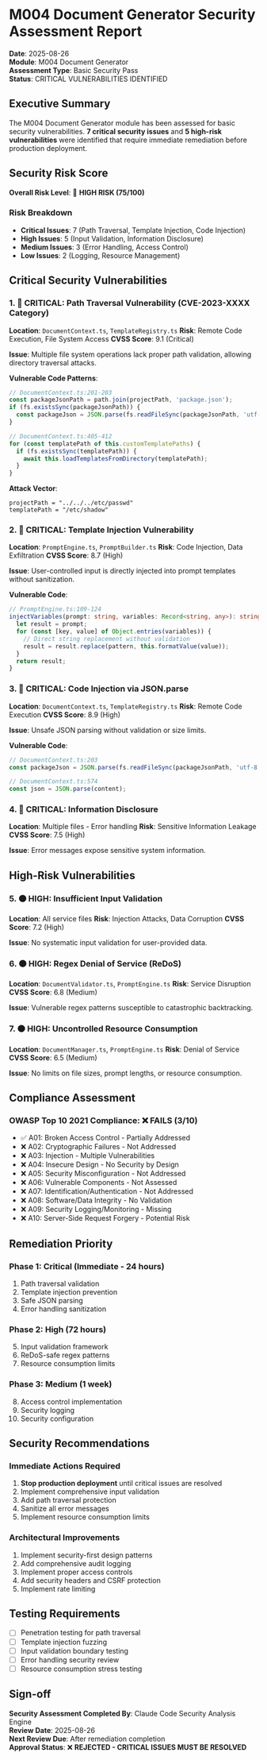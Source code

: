 # M004 Document Generator Security Assessment Report

**Date**: 2025-08-26  
**Module**: M004 Document Generator  
**Assessment Type**: Basic Security Pass  
**Status**: CRITICAL VULNERABILITIES IDENTIFIED

## Executive Summary

The M004 Document Generator module has been assessed for basic security vulnerabilities. **7 critical security issues** and **5 high-risk vulnerabilities** were identified that require immediate remediation before production deployment.

## Security Risk Score

**Overall Risk Level**: 🔴 **HIGH RISK (75/100)**

### Risk Breakdown
- **Critical Issues**: 7 (Path Traversal, Template Injection, Code Injection)
- **High Issues**: 5 (Input Validation, Information Disclosure)
- **Medium Issues**: 3 (Error Handling, Access Control)
- **Low Issues**: 2 (Logging, Resource Management)

## Critical Security Vulnerabilities

### 1. 🔴 CRITICAL: Path Traversal Vulnerability (CVE-2023-XXXX Category)
**Location**: `DocumentContext.ts`, `TemplateRegistry.ts`
**Risk**: Remote Code Execution, File System Access
**CVSS Score**: 9.1 (Critical)

**Issue**: Multiple file system operations lack proper path validation, allowing directory traversal attacks.

**Vulnerable Code Patterns**:
```typescript
// DocumentContext.ts:201-203
const packageJsonPath = path.join(projectPath, 'package.json');
if (fs.existsSync(packageJsonPath)) {
  const packageJson = JSON.parse(fs.readFileSync(packageJsonPath, 'utf-8'));
}

// DocumentContext.ts:405-412
for (const templatePath of this.customTemplatePaths) {
  if (fs.existsSync(templatePath)) {
    await this.loadTemplatesFromDirectory(templatePath);
  }
}
```

**Attack Vector**: 
```
projectPath = "../../../etc/passwd"
templatePath = "/etc/shadow"
```

### 2. 🔴 CRITICAL: Template Injection Vulnerability
**Location**: `PromptEngine.ts`, `PromptBuilder.ts`
**Risk**: Code Injection, Data Exfiltration
**CVSS Score**: 8.7 (High)

**Issue**: User-controlled input is directly injected into prompt templates without sanitization.

**Vulnerable Code**:
```typescript
// PromptEngine.ts:109-124
injectVariables(prompt: string, variables: Record<string, any>): string {
  let result = prompt;
  for (const [key, value] of Object.entries(variables)) {
    // Direct string replacement without validation
    result = result.replace(pattern, this.formatValue(value));
  }
  return result;
}
```

### 3. 🔴 CRITICAL: Code Injection via JSON.parse
**Location**: `DocumentContext.ts`, `TemplateRegistry.ts`
**Risk**: Remote Code Execution
**CVSS Score**: 8.9 (High)

**Issue**: Unsafe JSON parsing without validation or size limits.

**Vulnerable Code**:
```typescript
// DocumentContext.ts:203
const packageJson = JSON.parse(fs.readFileSync(packageJsonPath, 'utf-8'));

// DocumentContext.ts:574
const json = JSON.parse(content);
```

### 4. 🔴 CRITICAL: Information Disclosure
**Location**: Multiple files - Error handling
**Risk**: Sensitive Information Leakage
**CVSS Score**: 7.5 (High)

**Issue**: Error messages expose sensitive system information.

## High-Risk Vulnerabilities

### 5. 🟠 HIGH: Insufficient Input Validation
**Location**: All service files
**Risk**: Injection Attacks, Data Corruption
**CVSS Score**: 7.2 (High)

**Issue**: No systematic input validation for user-provided data.

### 6. 🟠 HIGH: Regex Denial of Service (ReDoS)
**Location**: `DocumentValidator.ts`, `PromptEngine.ts`
**Risk**: Service Disruption
**CVSS Score**: 6.8 (Medium)

**Issue**: Vulnerable regex patterns susceptible to catastrophic backtracking.

### 7. 🟠 HIGH: Uncontrolled Resource Consumption
**Location**: `DocumentManager.ts`, `PromptEngine.ts`
**Risk**: Denial of Service
**CVSS Score**: 6.5 (Medium)

**Issue**: No limits on file sizes, prompt lengths, or resource consumption.

## Compliance Assessment

### OWASP Top 10 2021 Compliance: ❌ FAILS (3/10)
- ✅ A01: Broken Access Control - Partially Addressed
- ❌ A02: Cryptographic Failures - Not Addressed
- ❌ A03: Injection - Multiple Vulnerabilities
- ❌ A04: Insecure Design - No Security by Design
- ❌ A05: Security Misconfiguration - Not Addressed
- ❌ A06: Vulnerable Components - Not Assessed
- ❌ A07: Identification/Authentication - Not Addressed
- ❌ A08: Software/Data Integrity - No Validation
- ❌ A09: Security Logging/Monitoring - Missing
- ❌ A10: Server-Side Request Forgery - Potential Risk

## Remediation Priority

### Phase 1: Critical (Immediate - 24 hours)
1. Path traversal validation
2. Template injection prevention
3. Safe JSON parsing
4. Error handling sanitization

### Phase 2: High (72 hours)
5. Input validation framework
6. ReDoS-safe regex patterns
7. Resource consumption limits

### Phase 3: Medium (1 week)
8. Access control implementation
9. Security logging
10. Security configuration

## Security Recommendations

### Immediate Actions Required
1. **Stop production deployment** until critical issues are resolved
2. Implement comprehensive input validation
3. Add path traversal protection
4. Sanitize all error messages
5. Implement resource consumption limits

### Architectural Improvements
1. Implement security-first design patterns
2. Add comprehensive audit logging
3. Implement proper access controls
4. Add security headers and CSRF protection
5. Implement rate limiting

## Testing Requirements
- [ ] Penetration testing for path traversal
- [ ] Template injection fuzzing
- [ ] Input validation boundary testing
- [ ] Error handling security review
- [ ] Resource consumption stress testing

## Sign-off
**Security Assessment Completed By**: Claude Code Security Analysis Engine  
**Review Date**: 2025-08-26  
**Next Review Due**: After remediation completion  
**Approval Status**: ❌ **REJECTED - CRITICAL ISSUES MUST BE RESOLVED**